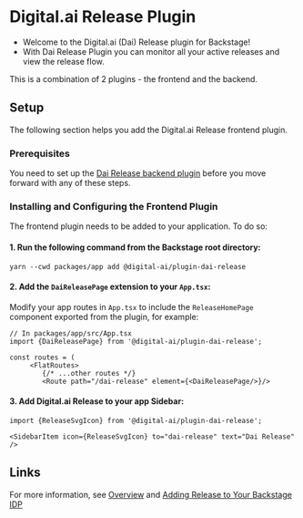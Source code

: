 # Digital.ai Release Plugin

- Welcome to the Digital.ai (Dai) Release plugin for Backstage!
- With Dai Release Plugin you can monitor all your active releases and view the release flow.

This is a combination of 2 plugins - the frontend and the backend.

## Setup

The following section helps you add the Digital.ai Release frontend plugin.

### Prerequisites

You need to set up the [Dai Release backend plugin](https://www.npmjs.com/package/@digital-ai/plugin-dai-release-backend) before you move forward with any of these steps.

### Installing and Configuring the Frontend Plugin

The frontend plugin needs to be added to your application. To do so:

#### 1. Run the following command from the Backstage root directory:

```shell
yarn --cwd packages/app add @digital-ai/plugin-dai-release
```

#### 2. Add the `DaiReleasePage` extension to your `App.tsx`:

Modify your app routes in `App.tsx` to include the `ReleaseHomePage` component exported from the plugin, for example:

```tsx
// In packages/app/src/App.tsx
import {DaiReleasePage} from '@digital-ai/plugin-dai-release';

const routes = (
     <FlatRoutes>
        {/* ...other routes */}
        <Route path="/dai-release" element={<DaiReleasePage/>}/>
```

#### 3. Add Digital.ai Release to your app Sidebar:

```
import {ReleaseSvgIcon} from '@digital-ai/plugin-dai-release';

<SidebarItem icon={ReleaseSvgIcon} to="dai-release" text="Dai Release" />
```

## Links

For more information, see [Overview](https://docs.digital.ai/bundle/devops-release-version-v.24.1/page/release/concept/release-backstage-overview.html) and [Adding Release to Your Backstage IDP](https://docs.digital.ai/bundle/devops-release-version-v.24.1/page/release/concept/release-backstage-plugin.html)

